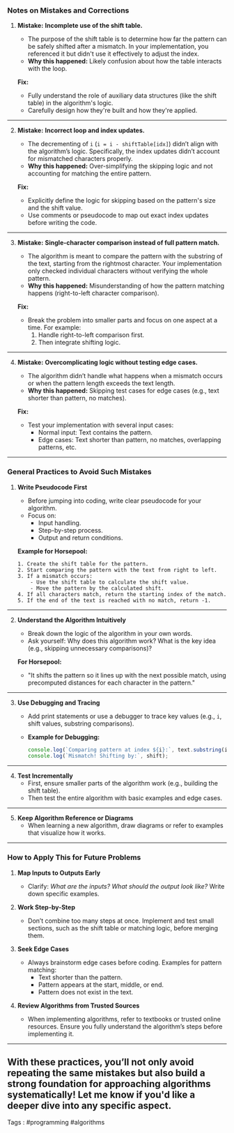 ### **Notes on Mistakes and Corrections**

1. **Mistake:** **Incomplete use of the shift table.**
    
    - The purpose of the shift table is to determine how far the pattern can be safely shifted after a mismatch. In your implementation, you referenced it but didn't use it effectively to adjust the index.
    - **Why this happened:** Likely confusion about how the table interacts with the loop.
    
    **Fix:**
    
    - Fully understand the role of auxiliary data structures (like the shift table) in the algorithm's logic.
    - Carefully design how they're built and how they're applied.

---

2. **Mistake:** **Incorrect loop and index updates.**
    
    - The decrementing of `i` (`i = i - shiftTable[idx]`) didn’t align with the algorithm’s logic. Specifically, the index updates didn’t account for mismatched characters properly.
    - **Why this happened:** Over-simplifying the skipping logic and not accounting for matching the entire pattern.
    
    **Fix:**
    
    - Explicitly define the logic for skipping based on the pattern's size and the shift value.
    - Use comments or pseudocode to map out exact index updates before writing the code.

---

3. **Mistake:** **Single-character comparison instead of full pattern match.**
    
    - The algorithm is meant to compare the pattern with the substring of the text, starting from the rightmost character. Your implementation only checked individual characters without verifying the whole pattern.
    - **Why this happened:** Misunderstanding of how the pattern matching happens (right-to-left character comparison).
    
    **Fix:**
    
    - Break the problem into smaller parts and focus on one aspect at a time. For example:
        1. Handle right-to-left comparison first.
        2. Then integrate shifting logic.

---

4. **Mistake:** **Overcomplicating logic without testing edge cases.**
    
    - The algorithm didn’t handle what happens when a mismatch occurs or when the pattern length exceeds the text length.
    - **Why this happened:** Skipping test cases for edge cases (e.g., text shorter than pattern, no matches).
    
    **Fix:**
    
    - Test your implementation with several input cases:
        - Normal input: Text contains the pattern.
        - Edge cases: Text shorter than pattern, no matches, overlapping patterns, etc.

---

### **General Practices to Avoid Such Mistakes**

1. **Write Pseudocode First**
    
    - Before jumping into coding, write clear pseudocode for your algorithm.
    - Focus on:
        - Input handling.
        - Step-by-step process.
        - Output and return conditions.
    
    **Example for Horsepool:**
    
    ```text
    1. Create the shift table for the pattern.
    2. Start comparing the pattern with the text from right to left.
    3. If a mismatch occurs:
        - Use the shift table to calculate the shift value.
        - Move the pattern by the calculated shift.
    4. If all characters match, return the starting index of the match.
    5. If the end of the text is reached with no match, return -1.
    ```
    

---

2. **Understand the Algorithm Intuitively**
    
    - Break down the logic of the algorithm in your own words.
    - Ask yourself: Why does this algorithm work? What is the key idea (e.g., skipping unnecessary comparisons)?
    
    **For Horsepool:**
    
    - "It shifts the pattern so it lines up with the next possible match, using precomputed distances for each character in the pattern."

---

3. **Use Debugging and Tracing**
    - Add print statements or use a debugger to trace key values (e.g., `i`, shift values, substring comparisons).
    - **Example for Debugging:**
        
        ```javascript
        console.log(`Comparing pattern at index ${i}:`, text.substring(i - m + 1, i + 1));
        console.log(`Mismatch! Shifting by:`, shift);
        ```
        

---

4. **Test Incrementally**
    - First, ensure smaller parts of the algorithm work (e.g., building the shift table).
    - Then test the entire algorithm with basic examples and edge cases.

---

5. **Keep Algorithm Reference or Diagrams**
    - When learning a new algorithm, draw diagrams or refer to examples that visualize how it works.

---

### **How to Apply This for Future Problems**

1. **Map Inputs to Outputs Early**
    
    - Clarify: _What are the inputs? What should the output look like?_ Write down specific examples.
2. **Work Step-by-Step**
    
    - Don’t combine too many steps at once. Implement and test small sections, such as the shift table or matching logic, before merging them.
3. **Seek Edge Cases**
    
    - Always brainstorm edge cases before coding. Examples for pattern matching:
        - Text shorter than the pattern.
        - Pattern appears at the start, middle, or end.
        - Pattern does not exist in the text.
4. **Review Algorithms from Trusted Sources**
    
    - When implementing algorithms, refer to textbooks or trusted online resources. Ensure you fully understand the algorithm’s steps before implementing it.

---

With these practices, you’ll not only avoid repeating the same mistakes but also build a strong foundation for approaching algorithms systematically! Let me know if you'd like a deeper dive into any specific aspect.
---

Tags : #programming #algorithms 